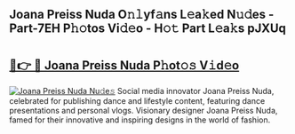 ## Joana Preiss Nuda O𝚗𝚕yf𝚊ns L𝚎a𝚔ed N𝚞𝚍es - Part-7EH P𝚑𝚘tos Vi𝚍𝚎o - H𝚘𝚝 Part L𝚎a𝚔s pJXUq

# <h2><a href="http://kf8z99.oniu.top/?m=Joana+Preiss+Nuda">🔗👉 🔴 Joana Preiss Nuda P𝚑ot𝚘𝚜 V𝚒d𝚎o</a></h2>

[![Joana Preiss Nuda Nu𝚍e𝚜](https://i.imgur.com/0qMVB7G.gif)](http://kf8z99.oniu.top/?m=Joana+Preiss+Nuda)
Social media innovator Joana Preiss Nuda, celebrated for publishing dance and lifestyle content, featuring dance presentations and personal vlogs. Visionary designer Joana Preiss Nuda, famed for their innovative and inspiring designs in the world of fashion.  
